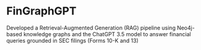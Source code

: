 # FinGraphGPT
Developed a Retrieval-Augmented Generation (RAG) pipeline using Neo4j-based knowledge graphs and the ChatGPT 3.5 model to answer financial queries grounded in SEC filings (Forms 10-K and 13)
